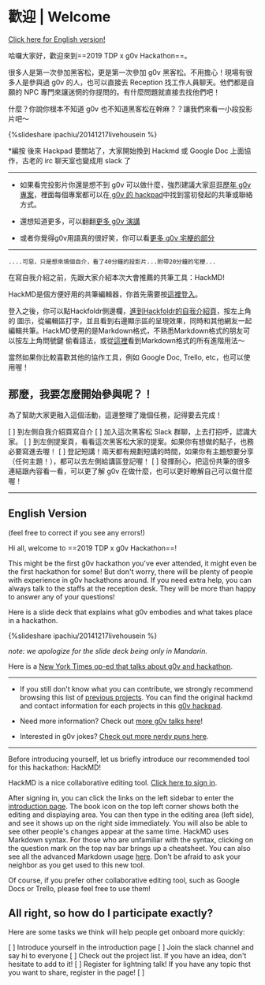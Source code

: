 # 歡迎 | Welcome

[Click here for English version!](https://g0v.hackmd.io/6NVpMipHRoWqlG5wSLZnCQ?view#English-Version)

哈囉大家好，歡迎來到==2019 TDP x g0v Hackathon==。

很多人是第一次參加黑客松，更是第一次參加 g0v 黑客松。不用擔心！現場有很多人是參與過 g0v 的人，也可以直接去 Reception 找工作人員聊天。他們都是自願的 NPC 專門來讓迷惘的你提問的。有什麼問題就直接去找他們吧！

什麼？你說你根本不知道 g0v 也不知道黑客松在幹麻？？讓我們來看一小段投影片吧～

{%slideshare ipachiu/20141217livehousein %}


*編按 後來 Hackpad 要關站了，大家開始換到 Hackmd 或 Google Doc 上面協作，古老的 irc 聊天室也變成用 slack 了

---
- 如果看完投影片你還是想不到 g0v 可以做什麼，強烈建議大家逛逛[歷年 g0v 專案](https://hackmd.io/c/rJbL_2q1-/https%3A%2F%2Fgrants.g0v.tw%2F)，裡面每個專案都可以在[ g0v 的 hackpad](http://g0v.hackpad.com)中找到當初發起的共筆或聯絡方式。

- 還想知道更多，可以翻翻[更多 g0v 演講](http://g0v.tw/en-US/talk.html#talkvideo)

- 或者你覺得g0v用語真的很好笑，你可以看[更多 g0v 宅梗的部分](https://hackmd.io/s/B1y59Yif-)

---

`....可惡，只是想來填個自介，看了40分鐘的投影片...附帶20分鐘的宅梗...`

在寫自我介紹之前，先跟大家介紹本次大會推薦的共筆工具：HackMD!

HackMD是個方便好用的共筆編輯器，你首先需要按[這裡登入](https://hackmd.io)。

登入之後，你可以點Hackfoldr側邊欄，[進到Hackfoldr的自我介紹頁](http://beta.hackfoldr.org/otd-hackathon/https%253A%252F%252Fhackmd.io%252FCYTgxghgLCCsBmBaARmA7ARkVDbaIA4BTURUNAZjQLAAZ4IJag%253D%253D)，按左上角的 <i class="fa fa-columns fa-fw"></i> 圖示，從編輯區打字，並且看到右邊顯示區的呈現效果，同時和其他網友一起編輯共筆。HackMD使用的是Markdown格式，不熟悉Markdown格式的朋友可以按左上角問號鍵 <i class="fa fa-question-circle"></i> 偷看語法，或從[這裡](https://hackmd.io/CwYwhgzAbApgHFAtHAnAIzY4awBNkwCsA7ImFCBCHAIxwBMhhIQA?both)看到Markdown格式的所有進階用法～

當然如果你比較喜歡其他的協作工具，例如 Google Doc, Trello, etc，也可以使用喔！

## 那麼，我要怎麼開始參與呢？！

為了幫助大家更融入這個活動，這邊整理了幾個任務，記得要去完成！

[ ] 到左側自我介紹頁寫自介
[ ] 加入這次黑客松 Slack 群聊，上去打招呼，認識大家。
[ ] 到左側提案頁，看看這次黑客松大家的提案。如果你有想做的點子，也務必要寫進去喔！
[ ] 登記短講！兩天都有規劃短講的時間，如果你有主題想要分享（任何主題！），都可以去左側給講區登記喔！
[ ] 發揮耐心，把這份共筆的很多連結跟內容看一看，可以更了解 g0v 在做什麼，也可以更好瞭解自己可以做什麼喔！



---

## English Version

(feel free to correct if you see any errors!)

Hi all, welcome to ==2019 TDP x g0v Hackathon==!

This might be the first g0v hackathon you've ever attended, it might even be the first hackathon for some! But don't worry, there will be plenty of people with experience in g0v hackathons around. If you need extra help, you can always talk to the staffs at the reception desk. They will be more than happy to answer any of your questions!

Here is a slide deck that explains what g0v embodies and what takes place in a hackathon. 

{%slideshare ipachiu/20141217livehousein %}

*note: we apologize for the slide deck being only in Mandarin.*

Here is a [New York Times op-ed that talks about g0v and hackathon](https://www.nytimes.com/2019/10/15/opinion/taiwan-digital-democracy.html). 

---
- If you still don't know what you can contribute, we strongly recommend browsing this list of [previous projects](https://hackmd.io/c/rJbL_2q1-/https%3A%2F%2Fgrants.g0v.tw%2F). You can find the original hackmd and contact information for each projects in this [g0v hackpad](http://g0v.hackpad.com).

- Need more information? Check out [more g0v talks here](http://g0v.tw/en-US/talk.html#talkvideo)!

- Interested in g0v jokes? [Check out more nerdy puns here](https://hackmd.io/s/B1y59Yif-).

---

Before introducing yourself, let us briefly introduce our recommended tool for this hackathon: HackMD!

HackMD is a nice collaborative editing tool. [Click here to sign in](https://hackmd.io).

After signing in, you can click the links on the left sidebar to enter the [introduction page](http://beta.hackfoldr.org/otd-hackathon/https%253A%252F%252Fhackmd.io%252FCYTgxghgLCCsBmBaARmA7ARkVDbaIA4BTURUNAZjQLAAZ4IJag%253D%253D). The book icon <i class="fa fa-columns fa-fw"></i> on the top left corner shows both the editing and displaying area. You can then type in the editing area (left side), and see it shows up on the right side immediately. You will also be able to see other people's changes appear at the same time.
HackMD uses Markdown syntax. For those who are unfamiliar with the syntax, clicking on the question mark <i class="fa fa-question-circle"></i> on the top nav bar brings up a cheatsheet. You can also see all the advanced Markdown usage [here](https://hackmd.io/CwYwhgzAbApgHFAtHAnAIzY4awBNkwCsA7ImFCBCHAIxwBMhhIQA?both). Don't be afraid to ask your neighbor as you get used to this new tool. 

Of course, if you prefer other collaborative editing tool, such as Google Docs or Trello, please feel free to use them!


## All right, so how do I participate exactly?

Here are some tasks we think will help people get onboard more quickly:

[ ] Introduce yourself in the introduction page
[ ] Join the slack channel and say hi to everyone
[ ] Check out the project list. If you have an idea, don't hesitate to add to it!
[ ] Register for lightning talk! If you have any topic thst you want to share, register in the page!
[ ] 

